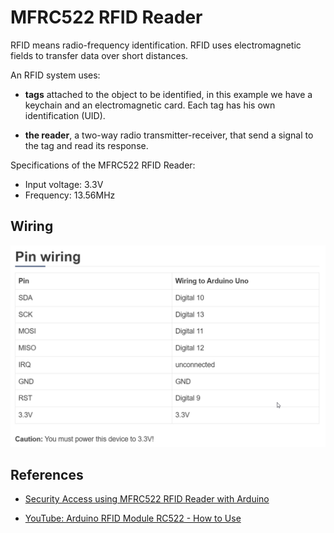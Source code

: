 # MFRC522 RFID Reader

RFID means radio-frequency identification. RFID uses electromagnetic fields to transfer 
data over short distances.

An RFID system uses:

* **tags** attached to the object to be identified, in this example we have a keychain and an 
    electromagnetic card. Each tag has his own identification (UID).

* **the reader**, a two-way radio transmitter-receiver, that send a signal to the tag and 
    read its response.

Specifications of the MFRC522 RFID Reader:
* Input voltage: 3.3V
* Frequency: 13.56MHz

##  Wiring

![Wiring](figures/Wiring.png)



## References

* [Security Access using MFRC522 RFID Reader with Arduino](https://randomnerdtutorials.com/security-access-using-mfrc522-rfid-reader-with-arduino/)

* [YouTube: Arduino RFID Module RC522 - How to Use](https://youtu.be/cFK87MJ96A8?si=-SC3Z-L_4ZCwsK_N)